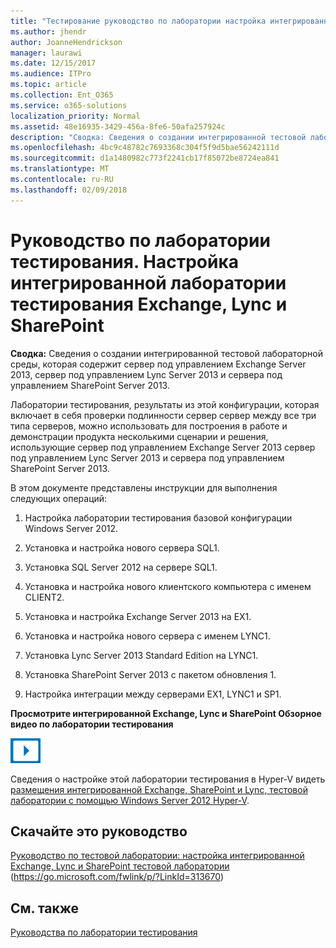```yaml
---
title: "Тестирование руководство по лаборатории настройка интегрированной Exchange, Lync и SharePoint тестовой лаборатории"
ms.author: jhendr
author: JoanneHendrickson
manager: laurawi
ms.date: 12/15/2017
ms.audience: ITPro
ms.topic: article
ms.collection: Ent_O365
ms.service: o365-solutions
localization_priority: Normal
ms.assetid: 48e16935-3429-456a-8fe6-50afa257924c
description: "Сводка: Сведения о создании интегрированной тестовой лабораторной среды, которая содержит сервер под управлением Exchange Server 2013, сервер под управлением Lync Server 2013 и сервера под управлением SharePoint Server 2013."
ms.openlocfilehash: 4bc9c48782c7693368c304f5f9d5bae56242111d
ms.sourcegitcommit: d1a1480982c773f2241cb17f85072be8724ea841
ms.translationtype: MT
ms.contentlocale: ru-RU
ms.lasthandoff: 02/09/2018
---
```

# <a name="test-lab-guide-configure-an-integrated-exchange-lync-and-sharepoint-test-lab"></a>Руководство по лаборатории тестирования. Настройка интегрированной лаборатории тестирования Exchange, Lync и SharePoint

 **Сводка:** Сведения о создании интегрированной тестовой лабораторной среды, которая содержит сервер под управлением Exchange Server 2013, сервер под управлением Lync Server 2013 и сервера под управлением SharePoint Server 2013.
  
Лаборатории тестирования, результаты из этой конфигурации, которая включает в себя проверки подлинности сервер сервер между все три типа серверов, можно использовать для построения в работе и демонстрации продукта несколькими сценарии и решения, использующие сервер под управлением Exchange Server 2013 сервер под управлением Lync Server 2013 и сервера под управлением SharePoint Server 2013.
  
В этом документе представлены инструкции для выполнения следующих операций:
  
1. Настройка лаборатории тестирования базовой конфигурации Windows Server 2012.
    
2. Установка и настройка нового сервера SQL1.
    
3. Установка SQL Server 2012 на сервере SQL1.
    
4. Установка и настройка нового клиентского компьютера с именем CLIENT2.
    
5. Установка и настройка Exchange Server 2013 на EX1.
    
6. Установка и настройка нового сервера с именем LYNC1.
    
7. Установка Lync Server 2013 Standard Edition на LYNC1.
    
8. Установка SharePoint Server 2013 с пакетом обновления 1.
    
9. Настройка интеграции между серверами EX1, LYNC1 и SP1.
    
**Просмотрите интегрированной Exchange, Lync и SharePoint Обзорное видео по лаборатории тестирования**

![Значок видео (кнопка воспроизведения)](images/mod_icon_video_M.png)
  
Сведения о настройке этой лаборатории тестирования в Hyper-V видеть [размещения интегрированной Exchange, SharePoint и Lync, тестовой лаборатории с помощью Windows Server 2012 Hyper-V](https://social.technet.microsoft.com/wiki/contents/articles/18483.hosting-the-integrated-exchange-lync-and-sharepoint-test-lab-with-windows-server-2012-hyper-v.aspx).
  
## <a name="download-the-test-lab-guide"></a>Скачайте это руководство

[Руководство по тестовой лаборатории: настройка интегрированной Exchange, Lync и SharePoint тестовой лаборатории](https://go.microsoft.com/fwlink/p/?LinkId=313670) (https://go.microsoft.com/fwlink/p/?LinkId=313670)
  
## <a name="see-also"></a>См. также

[Руководства по лаборатории тестирования](https://go.microsoft.com/fwlink/p/?LinkId=202817)




